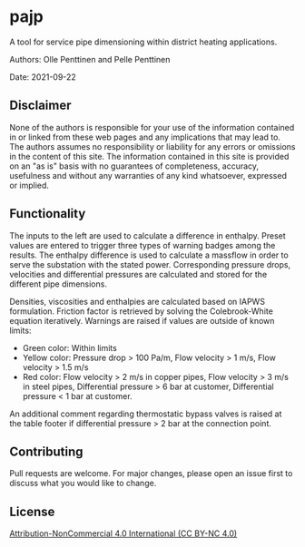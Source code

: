 # pajp
A tool for service pipe dimensioning within district heating applications.

Authors: Olle Penttinen and Pelle Penttinen

Date: 2021-09-22


## Disclaimer
None of the authors is responsible for your use of the information contained in or linked from these web pages and any implications that may lead to. 
The authors assumes no responsibility or liability for any errors or omissions in the content of this site. 
The information contained in this site is provided on an "as is" basis with no guarantees of completeness, accuracy, usefulness and without any warranties of any kind whatsoever, expressed or implied.

## Functionality
The inputs to the left are used to calculate a difference in enthalpy. Preset values are entered to trigger three types of warning badges among the results. The enthalpy difference is used to calculate a massflow in order to serve the substation with the stated power. Corresponding pressure drops, velocities and differential pressures are calculated and stored for the different pipe dimensions.

Densities, viscosities and enthalpies are calculated based on IAPWS formulation. Friction factor is retrieved by solving the Colebrook-White equation iteratively. Warnings are raised if values are outside of known limits:

* Green color: Within limits
* Yellow color: Pressure drop > 100 Pa/m, Flow velocity > 1 m/s, Flow velocity > 1.5 m/s
* Red color: Flow velocity > 2 m/s in copper pipes, Flow velocity > 3 m/s in steel pipes, Differential pressure > 6 bar at customer, Differential pressure < 1 bar at customer.

An additional comment regarding thermostatic bypass valves is raised at the table footer if differential pressure > 2 bar at the connection point.

## Contributing
Pull requests are welcome. For major changes, please open an issue first to discuss what you would like to change.

## License
[Attribution-NonCommercial 4.0 International (CC BY-NC 4.0)](https://creativecommons.org/licenses/by-nc/4.0/)
